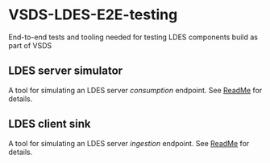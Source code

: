 # VSDS-LDES-E2E-testing
End-to-end tests and tooling needed for testing LDES components build as part of VSDS

## LDES server simulator
A tool for simulating an LDES server *consumption* endpoint. See [ReadMe](./ldes-server-simulator/README.md) for details.

## LDES client sink
A tool for simulating an LDES server *ingestion* endpoint. See [ReadMe](./ldes-client-sink/README.md) for details.
